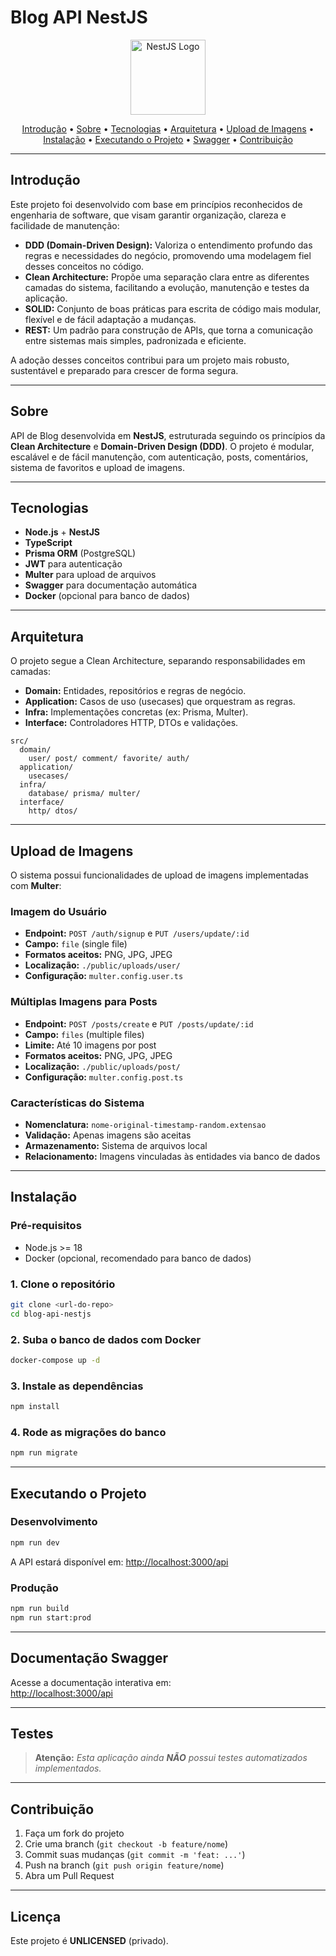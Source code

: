 # Blog API NestJS

<p align="center">
  <img src="https://nestjs.com/img/logo-small.svg" width="120" alt="NestJS Logo" />
</p>

<div align="center">
  <a href="#introducao">Introdução</a> •
  <a href="#sobre">Sobre</a> •
  <a href="#tecnologias">Tecnologias</a> •
  <a href="#arquitetura">Arquitetura</a> •
  <a href="#upload-de-imagens">Upload de Imagens</a> •
  <a href="#instalacao">Instalação</a> •
  <a href="#executando-o-projeto">Executando o Projeto</a> •
  <a href="#documentacao-swagger">Swagger</a> •
  <a href="#contribuicao">Contribuição</a>
</div>

---

## Introdução

Este projeto foi desenvolvido com base em princípios reconhecidos de engenharia de software, que visam garantir organização, clareza e facilidade de manutenção:

- **DDD (Domain-Driven Design):** Valoriza o entendimento profundo das regras e necessidades do negócio, promovendo uma modelagem fiel desses conceitos no código.
- **Clean Architecture:** Propõe uma separação clara entre as diferentes camadas do sistema, facilitando a evolução, manutenção e testes da aplicação.
- **SOLID:** Conjunto de boas práticas para escrita de código mais modular, flexível e de fácil adaptação a mudanças.
- **REST:** Um padrão para construção de APIs, que torna a comunicação entre sistemas mais simples, padronizada e eficiente.

A adoção desses conceitos contribui para um projeto mais robusto, sustentável e preparado para crescer de forma segura.

---

## Sobre

API de Blog desenvolvida em **NestJS**, estruturada seguindo os princípios da **Clean Architecture** e **Domain-Driven Design (DDD)**. O projeto é modular, escalável e de fácil manutenção, com autenticação, posts, comentários, sistema de favoritos e upload de imagens.

---

## Tecnologias

- **Node.js** + **NestJS**
- **TypeScript**
- **Prisma ORM** (PostgreSQL)
- **JWT** para autenticação
- **Multer** para upload de arquivos
- **Swagger** para documentação automática
- **Docker** (opcional para banco de dados)

---

## Arquitetura

O projeto segue a Clean Architecture, separando responsabilidades em camadas:

- **Domain:** Entidades, repositórios e regras de negócio.
- **Application:** Casos de uso (usecases) que orquestram as regras.
- **Infra:** Implementações concretas (ex: Prisma, Multer).
- **Interface:** Controladores HTTP, DTOs e validações.

```
src/
  domain/
    user/ post/ comment/ favorite/ auth/
  application/
    usecases/
  infra/
    database/ prisma/ multer/
  interface/
    http/ dtos/
```

---

## Upload de Imagens

O sistema possui funcionalidades de upload de imagens implementadas com **Multer**:

### Imagem do Usuário
- **Endpoint:** `POST /auth/signup` e `PUT /users/update/:id`
- **Campo:** `file` (single file)
- **Formatos aceitos:** PNG, JPG, JPEG
- **Localização:** `./public/uploads/user/`
- **Configuração:** `multer.config.user.ts`

### Múltiplas Imagens para Posts
- **Endpoint:** `POST /posts/create` e `PUT /posts/update/:id`
- **Campo:** `files` (multiple files)
- **Limite:** Até 10 imagens por post
- **Formatos aceitos:** PNG, JPG, JPEG
- **Localização:** `./public/uploads/post/`
- **Configuração:** `multer.config.post.ts`

### Características do Sistema
- **Nomenclatura:** `nome-original-timestamp-random.extensao`
- **Validação:** Apenas imagens são aceitas
- **Armazenamento:** Sistema de arquivos local
- **Relacionamento:** Imagens vinculadas às entidades via banco de dados

---

## Instalação

### Pré-requisitos

- Node.js >= 18
- Docker (opcional, recomendado para banco de dados)

### 1. Clone o repositório

```bash
git clone <url-do-repo>
cd blog-api-nestjs
```

### 2. Suba o banco de dados com Docker

```bash
docker-compose up -d
```

### 3. Instale as dependências

```bash
npm install
```

### 4. Rode as migrações do banco

```bash
npm run migrate
```

---

## Executando o Projeto

### Desenvolvimento

```bash
npm run dev
```

A API estará disponível em: [http://localhost:3000/api](http://localhost:sua_porta/api)

### Produção

```bash
npm run build
npm run start:prod
```

---

## Documentação Swagger

Acesse a documentação interativa em:  
[http://localhost:3000/api](http://localhost:sua_porta/api)

---

## Testes

> **Atenção:** _Esta aplicação ainda **NÃO** possui testes automatizados implementados._

---

## Contribuição

1. Faça um fork do projeto
2. Crie uma branch (`git checkout -b feature/nome`)
3. Commit suas mudanças (`git commit -m 'feat: ...'`)
4. Push na branch (`git push origin feature/nome`)
5. Abra um Pull Request

---

## Licença

Este projeto é **UNLICENSED** (privado).

